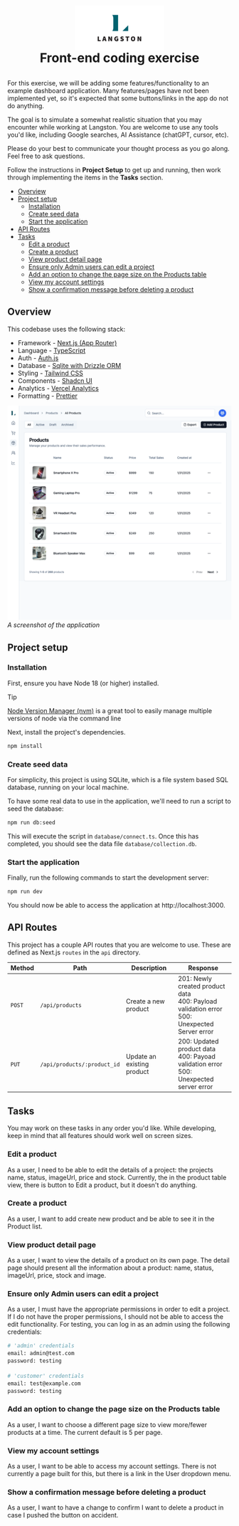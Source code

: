 <img src="public/Langston-Logo.jpg" width="200" style="margin: 0 auto; display:block"/>
<h1 style="text-align: center; margin:0;">Front-end coding exercise</h1>
<br />

For this exercise, we will be adding some features/functionality to an example dashboard application. Many
features/pages have not been implemented yet, so it's expected that some buttons/links in the app do not do anything.

The goal is to
simulate a somewhat realistic situation that you may encounter while working at Langston. You are welcome to use any
tools you'd like, including Google searches, AI Assistance (chatGPT, cursor, etc).

Please do your best to communicate your thought process as you go along. Feel free to ask questions.

Follow the instructions in **Project Setup** to get up and running, then work through implementing the items in the
**Tasks** section.

<!-- toc -->

- [Overview](#overview)
- [Project setup](#project-setup)
  * [Installation](#installation)
  * [Create seed data](#create-seed-data)
  * [Start the application](#start-the-application)
- [API Routes](#api-routes)
- [Tasks](#tasks)
  * [Edit a product](#edit-a-product)
  * [Create a product](#create-a-product)
  * [View product detail page](#view-product-detail-page)
  * [Ensure only Admin users can edit a project](#ensure-only-admin-users-can-edit-a-project)
  * [Add an option to change the page size on the Products table](#add-an-option-to-change-the-page-size-on-the-products-table)
  * [View my account settings](#view-my-account-settings)
  * [Show a confirmation message before deleting a product](#show-a-confirmation-message-before-deleting-a-product)

<!-- tocstop -->

## Overview

This codebase uses the following stack:

- Framework - [Next.js (App Router)](https://nextjs.org)
- Language - [TypeScript](https://www.typescriptlang.org)
- Auth - [Auth.js](https://authjs.dev)
- Database - [Sqlite with Drizzle ORM](https://orm.drizzle.team/docs/get-started-sqlite)
- Styling - [Tailwind CSS](https://tailwindcss.com)
- Components - [Shadcn UI](https://ui.shadcn.com/)
- Analytics - [Vercel Analytics](https://vercel.com/analytics)
- Formatting - [Prettier](https://prettier.io)


![](public/dashboard-screenshot.png)
*A screenshot of the application*

## Project setup

### Installation

First, ensure you have Node 18 (or higher) installed.

> [!TIP]
> [Node Version Manager (nvm)](https://github.com/nvm-sh/nvm) is a great tool to easily manage multiple
> versions of node
> via the command line

Next, install the project's dependencies.

```bash
npm install
```

### Create seed data

For simplicity, this project is using SQLite, which is a file system based SQL database, running on your local machine.

To have some real data to use in the application, we'll need to run a script to seed the database:

```bash
npm run db:seed
```

This will execute the script in `database/connect.ts`. Once this has completed, you should see the data file
`database/collection.db`.

### Start the application

Finally, run the following commands to start the development server:

```bash
npm run dev
```

You should now be able to access the application at http://localhost:3000.

## API Routes

This project has a couple API routes that you are welcome to use. These are defined as Next.js `routes` in the `api` directory. 

| Method | Path                        | Description                | Response                                                                                         |
|--------|-----------------------------|----------------------------|--------------------------------------------------------------------------------------------------|
| `POST` | `/api/products`             | Create a new product       | 201: Newly created product data<br>400: Payload validation error<br>500: Unexpected Server error |
| `PUT`  | `/api/products/:product_id` | Update an existing product | 200: Updated product data<br>400: Payoad validation error<br>500: Unexpected server error        |

## Tasks

You may work on these tasks in any order you'd like. While developing, keep in mind that all features should work well
on screen sizes.

### Edit a product

As a user, I need to be able to edit the details of a project: the projects name, status, imageUrl, price and stock.
Currently, the in the product table view, there is button to Edit a product, but it doesn't do anything.

### Create a product

As a user, I want to add create new product and be able to see it in the Product list.

### View product detail page

As a user, I want to view the details of a product on its own page. The detail page should present all the
information about a product: name, status, imageUrl, price, stock and image.

### Ensure only Admin users can edit a project

As a user, I must have the appropriate permissions in order to edit a project. If I do not have the proper permissions,
I should not be able to access the edit functionality.
For testing, you can log in as an admin using the following credentials:

```bash
# 'admin' credentials
email: admin@test.com
password: testing

# 'customer' credentials
email: test@example.com
password: testing
```

### Add an option to change the page size on the Products table

As a user, I want to choose a different page size to view more/fewer products at a time. The current default is 5 per
page.

### View my account settings

As a user, I want to be able to access my account settings. There is not currently a page built for this, but there is a
link in the User dropdown menu.

### Show a confirmation message before deleting a product

As a user, I want to have a change to confirm I want to delete a product in case I pushed the button on accident.
